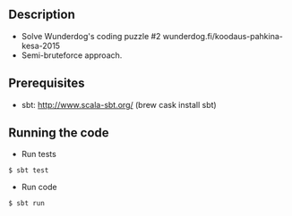 Description
-----------
- Solve Wunderdog's coding puzzle #2 wunderdog.fi/koodaus-pahkina-kesa-2015
- Semi-bruteforce approach.

Prerequisites
-------------
- sbt: http://www.scala-sbt.org/ (brew cask install sbt)

Running the code
----------------

- Run tests
```
$ sbt test
```

- Run code
```
$ sbt run
```

